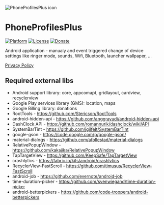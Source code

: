 ![PhoneProfilesPlus icon](/art/ic_launcher_README.png)  

PhoneProfilesPlus
=================

[![Platform](https://img.shields.io/badge/platform-android-green.svg)](http://developer.android.com/index.html)
[![License](https://img.shields.io/hexpm/l/plug.svg)](https://github.com/henrichg/PhoneProfilesPlus/blob/master/LICENSE)
[![Donate](https://img.shields.io/badge/Donate-PayPal-green.svg)](https://www.paypal.me/HenrichGron)

Android application - manualy and event triggered change of device settings like ringer mode, sounds, Wifi, Bluetooth, launcher wallpaper, ...

[Privacy Policy](https://sites.google.com/site/phoneprofilesplus/home/privacy-policy)

Required external libs
----------------------

- Android support library: core, appcomapt, gridlayout, cardview, recyclerview
- Google Play services library (GMS): location, maps
- Google Billing library: donations
- RootTools - https://github.com/Stericson/RootTools
- android-hidden-api - https://github.com/anggrayudi/android-hidden-api 
- DashClock API - https://github.com/romannurik/dashclock/wiki/API
- SystemBarTint - https://github.com/jgilfelt/SystemBarTint
- google-gson - https://code.google.com/p/google-gson/
- material-dialogs - https://github.com/afollestad/material-dialogs
- RelativePopupWindow - https://github.com/kakajika/RelativePopupWindow
- TapTargetView - https://github.com/KeepSafe/TapTargetView
- crashlytics - https://fabric.io/kits/android/crashlytics
- RecyclerView-FastScroll - https://github.com/timusus/RecyclerView-FastScroll
- android-job - https://github.com/evernote/android-job
- time-duration-picker - https://github.com/svenwiegand/time-duration-picker
- android-betterpickers - https://github.com/code-troopers/android-betterpickers
